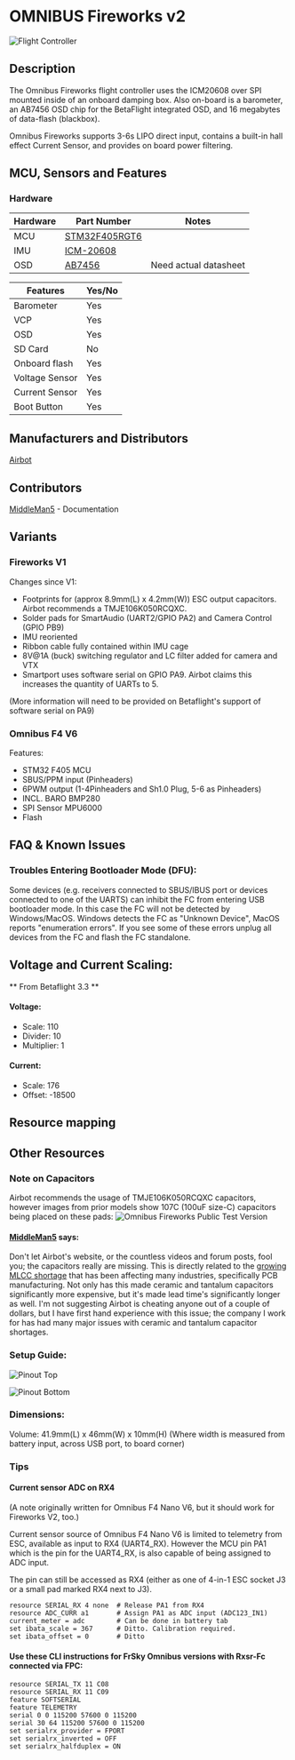 # OMNIBUS Fireworks v2

![Flight Controller](https://image.ibb.co/gxmWGd/fireworksv2_1.jpg)

## Description

The Omnibus Fireworks flight controller uses the ICM20608
over SPI mounted inside of an onboard damping box.
Also on-board is a barometer, an AB7456 OSD chip for the BetaFlight integrated OSD, and 16 megabytes of data-flash (blackbox).

Omnibus Fireworks supports 3-6s LIPO direct input, contains a built-in hall effect Current Sensor, and provides on board power filtering.

## MCU, Sensors and Features

### Hardware

| Hardware | Part Number                                                                                    | Notes                 |
| -------- | ---------------------------------------------------------------------------------------------- | --------------------- |
| MCU      | [STM32F405RGT6](http://www.mouser.com/ds/2/389/DM00037051-492832.pdf)                          |                       |
| IMU      | [ICM-20608](https://store.invensense.com/datasheets/invensense/ICM-20608-G-ProductSpec-V1.pdf) |                       |
| OSD      | [AB7456](https://www.unmannedtechshop.co.uk/micro-osd-v2-3-ab7456/)                            | Need actual datasheet |

| Features       | Yes/No |
| -------------- | ------ |
| Barometer      | Yes    |
| VCP            | Yes    |
| OSD            | Yes    |
| SD Card        | No     |
| Onboard flash  | Yes    |
| Voltage Sensor | Yes    |
| Current Sensor | Yes    |
| Boot Button    | Yes    |

## Manufacturers and Distributors

[Airbot](https://store.myairbot.com/omnibusfireworksv2.html)

## Contributors

[MiddleMan5](https://github.com/MiddleMan5) - Documentation

## Variants

### Fireworks V1

Changes since V1:

- Footprints for (approx 8.9mm(L) x 4.2mm(W)) ESC output capacitors. Airbot recommends a TMJE106K050RCQXC.
- Solder pads for SmartAudio (UART2/GPIO PA2) and Camera Control (GPIO PB9)
- IMU reoriented
- Ribbon cable fully contained within IMU cage
- 8V@1A (buck) switching regulator and LC filter added for camera and VTX
- Smartport uses software serial on GPIO PA9. Airbot claims this increases the quantity of UARTs to 5.

(More information will need to be provided on Betaflight's support of software serial on PA9)

### Omnibus F4 V6

Features:

- STM32 F405 MCU
- SBUS/PPM input (Pinheaders)
- 6PWM output (1-4Pinheaders and Sh1.0 Plug, 5-6 as Pinheaders)
- INCL. BARO BMP280
- SPI Sensor MPU6000
- Flash

## FAQ & Known Issues

### Troubles Entering Bootloader Mode (DFU):

Some devices (e.g. receivers connected to SBUS/IBUS port or devices connected to one of the UARTS) can inhibit the FC from entering USB bootloader mode. In this case the FC will not be detected by Windows/MacOS. Windows detects the FC as "Unknown Device", MacOS reports "enumeration errors". If you see some of these errors unplug all devices from the FC and flash the FC standalone.

## Voltage and Current Scaling:

** From Betaflight 3.3 **

#### Voltage:

- Scale: 110
- Divider: 10
- Multiplier: 1

#### Current:

- Scale: 176
- Offset: -18500

## Resource mapping

## Other Resources

### Note on Capacitors

Airbot recommends the usage of TMJE106K050RCQXC capacitors, however images from prior models show 107C (100uF size-C) capacitors being placed on these pads:
![Omnibus Fireworks Public Test Version](https://image.ibb.co/iSd2wd/OFW_PTV.png)

#### [MiddleMan5](https://github.com/MiddleMan5) says:

Don't let Airbot's website, or the countless videos and forum posts, fool you; the capacitors really are missing. This is directly related to the [growing MLCC shortage](https://www.ttiinc.com/content/ttiinc/en/resources/marketeye/categories/passives/me-zogbi-20180302.html) that has been affecting many industries, specifically PCB manufacturing. Not only has this made ceramic and tantalum capacitors significantly more expensive, but it's made lead time's significantly longer as well. I'm not suggesting Airbot is cheating anyone out of a couple of dollars, but I have first hand experience with this issue; the company I work for has had many major issues with ceramic and tantalum capacitor shortages.

### Setup Guide:

![Pinout Top](https://image.ibb.co/j9uq9y/Fire_Works_Pinout2_51557_1528920698.jpg)

![Pinout Bottom](https://image.ibb.co/jTZwhJ/Fire_Works_Pinout1_70404_1528920698.jpg)

### Dimensions:

Volume: 41.9mm(L) x 46mm(W) x 10mm(H)
(Where width is measured from battery input, across USB port, to board corner)

### Tips

#### Current sensor ADC on RX4

(A note originally written for Omnibus F4 Nano V6, but it should work for Fireworks V2, too.)

Current sensor source of Omnibus F4 Nano V6 is limited to telemetry from ESC, available as input to RX4 (UART4_RX). However the MCU pin PA1 which is the pin for the UART4_RX, is also capable of being assigned to ADC input.

The pin can still be accessed as RX4 (either as one of 4-in-1 ESC socket J3 or a small pad marked RX4 next to J3).

```
resource SERIAL_RX 4 none  # Release PA1 from RX4
resource ADC_CURR a1       # Assign PA1 as ADC input (ADC123_IN1)
current_meter = adc        # Can be done in battery tab
set ibata_scale = 367      # Ditto. Calibration required.
set ibata_offset = 0       # Ditto
```

#### Use these CLI instructions for FrSky Omnibus versions with Rxsr-Fc connected via FPC:

```
resource SERIAL_TX 11 C08
resource SERIAL_RX 11 C09
feature SOFTSERIAL
feature TELEMETRY
serial 0 0 115200 57600 0 115200
serial 30 64 115200 57600 0 115200
set serialrx_provider = FPORT
set serialrx_inverted = OFF
set serialrx_halfduplex = ON
```
